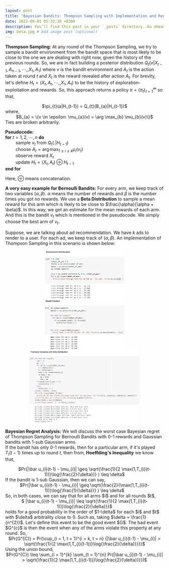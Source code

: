 ```yaml
---
layout: post
title: "Bayesian Bandits: Thompson Sampling with Implementation and Regret Analysis"
date: 2022-09-01 05:32:20 +0300
description: You’ll find this post in your `_posts` directory. Go ahead and edit it and re-build the site to see your changes. # Add post description (optional)
img: beta.jpg # Add image post (optional)
---
```


<strong>Thompson Sampling:</strong> At any round of the Thompson Sampling, we try to sample a bandit environment from the bandit space that is most likely to be close to the one we are dealing with right now, given the history of the previous rounds. So, we are in fact building a posterior distribution $Q_{t}(v | X_{t-1}, A_{n-1},\cdots, ,X_{1}, A_{1})$ where $v$ is the bandit environment and $A_{t}$ is the action taken at round $t$ and $X_{t}$ is the reward revealed after action $A_{t}$. For brevity, let's define $H_{t} = (X_{t}, A_{t},\cdots, ,X_{1}, A_{1})$ to be the history of exploration-exploitation and rewards. So, this approach returns a policy $\pi = (\pi_{t})_{t=1}^{\infty}$ so that,    
<center>$\pi_{t}(a|H_{t-1}) = Q_{t}(B_{a}|H_{t-1})$</center>
where, 
<center>$B_{a} = \{v \in \epsilon: \mu_{a}(v) = \arg \max_{b} \mu_{b}(v)\}$</center>
Ties are broken arbitrarily.

<strong>Pseudocode:</strong>      
<strong>for</strong> $t = 1, 2, \cdots , n$ <strong>do</strong>     
$\quad\quad$sample $v_{t}$ from $Q_{t}(.|H_{t-1})$     
$\quad\quad$choose $A_{t} = \arg \max_{1 \leq i \leq k} \mu_{i}(v_{t})$    
$\quad\quad$observe reward $X_{t}$     
$\quad\quad$update $H_{t} = (X_{t}, A_{t}) \oplus H_{t-1}$    
<strong>end for</strong>      

Here, $\oplus$ means concatenation.

<strong>A very easy example for Bernoulli Bandits:</strong> For every arm, we keep track of two variables $(\alpha, \beta)$. $\alpha$ means the number of rewards and $\beta$ is the number times you got no rewards. We use a <strong>Beta Distribution</strong> to sample a mean reward for this arm which is likely to be close to $\frac{\alpha}{\alpha + \beta}$. In this way, we get an estimate for the mean rewards of each arm. And this is the bandit $v_{t}$ which is mentioned in the pseudocode. We simply choose the best arm of $v_{t}$.    

Suppose, we are talking about ad recommendation. We have $k$ ads to render to a user. For each ad, we keep track of $(\alpha, \beta)$. An implementation of Thompson Sampling in this scenario is shown below:



<img src = "/assets/img/thompson1.jpg" height = "50%" width = "50%" style = "display: block; margin-left: auto; margin-right: auto;">
<img src = "/assets/img/thompson2.jpg" height = "50%" width = "50%" style = "display: block; margin-left: auto; margin-right: auto;">
<img src = "/assets/img/thompson4.jpg" height = "70%" width = "70%" style = "display: block; margin-left: auto; margin-right: auto;"> 


 <strong>Bayesian Regret Analysis:</strong> We will discuss the worst case Bayesian regret of Thompson Sampling for Bernoulli Bandits with 0-1 rewards and Gaussian bandits with 1-sub Gaussian arms.   
If the bandit has only 0-1 rewards, then for a particular arm, if it's played $T_{i}(t-1)$ times up to round $t$, then from, <strong>Hoeffding's Inequality</strong> we know that,    
<center>$Pr(|\bar u_{i}(t-1) - \mu_{i}| \geq \sqrt{\frac{1}{2 \max(1,T_{i}(t-1))}\log{\frac{2}{\delta}}} ) \leq \delta$</center>
If the bandit is 1-sub Gaussian, then we can say,    
<center>$Pr(|\bar u_{i}(t-1) - \mu_{i}| \geq \sqrt{\frac{2}{\max(1,T_{i}(t-1))}\log{\frac{1}{\delta}}} ) \leq \delta$</center>
So, in both cases, we can say that for all arms $i$ and for all rounds $t$,    
<center>$ |\bar u_{i}(t-1) - \mu_{i}| \leq \sqrt{\frac{1}{2 \max(1,T_{i}(t-1))}\log{\frac{2}{\delta}}}$</center>
holds for a good probability in the order of $1-\delta$ for each $i$ and $t$ with $\delta$ arbitrality close to 0. Such as, taking $\delta = \frac{1}{n^{2}}$.
Let's define this event to be the good event $G$. The bad event $G^{c}$ is then the event when any of the arms violate this property at any round.
So, <center>$Pr(G^{C}) = Pr(\cup_{i = 1, t = 1}^{i = k, t = n} {|\bar u_{i}(t-1) - \mu_{i}| > \sqrt{\frac{1}{2 \max(1,T_{i}(t-1))}\log{\frac{2}{\delta}}}}}$</center>
Using the union bound,
<center>$Pr(G^{C}) \leq \sum_{i = 1}^{k} \sum_{t = 1}^{n} Pr(|\bar u_{i}(t-1) - \mu_{i}| > \sqrt{\frac{1}{2 \max(1,T_{i}(t-1))}\log{\frac{2}{\delta}}}})$</center>



